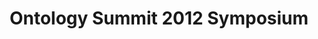 ---
dateStart: 2012-04-12
dateEnd: 2012-04-13
title: "Ontology Summit 2012 Symposium"
venue: "US National Institute of Standards and Technology (NIST)"
organizer: Deborah MacPherson
credit: "Places & Spaces"
city: Gaithersburg
state: MD
country: USA
pdfLink: 20120412-ontology-summit.pdf
venueImages:
 - sm: image01.sm.jpg
   lg: image01.lg.jpg
 - sm: image02.sm.jpg
   lg: image02.lg.jpg
 - sm: image03.sm.jpg
   lg: image03.lg.jpg
 - sm: image04.sm.jpg
   lg: image04.lg.jpg
 - sm: image05.sm.jpg
   lg: image05.lg.jpg
---
